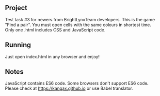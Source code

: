 Project
---
Test task #3 for newers from BrightLynxTeam developers.
This is the game "Find a pair". You must open cells with the same colours in shortest time.
Only one .html includes CSS and JavaScript code.

Running
---
Just open index.html in any browser and enjoy!

Notes
---
JavaScript contains ES6 code. Some browsers don't support ES6 code. Please check at <https://kangax.github.io> or use Babel translator.
